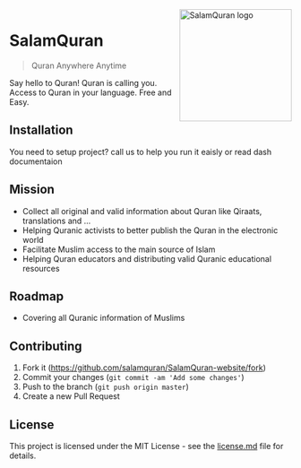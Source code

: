 <img src="https://raw.githubusercontent.com/salamquran/SalamQuran-website/master/public_html/static/images/logo.png" alt="SalamQuran logo" align="right" width="200px"/>

# SalamQuran
> Quran Anywhere Anytime

Say hello to Quran! Quran is calling you.
Access to Quran in your language. Free and Easy.


## Installation
You need to setup project? call us to help you run it eaisly or read dash documentaion


## Mission
 - Collect all original and valid information about Quran like Qiraats, translations and ...
 - Helping Quranic activists to better publish the Quran in the electronic world
 - Facilitate Muslim access to the main source of Islam
 - Helping Quran educators and distributing valid Quranic educational resources


## Roadmap
 - Covering all Quranic information of Muslims


## Contributing
1. Fork it (<https://github.com/salamquran/SalamQuran-website/fork>)
3. Commit your changes (`git commit -am 'Add some changes'`)
4. Push to the branch (`git push origin master`)
5. Create a new Pull Request


## License
This project is licensed under the MIT License - see the [license.md](license.md) file for details.
